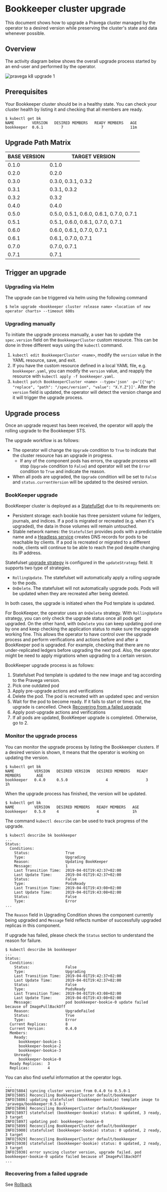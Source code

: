 # Bookkeeper cluster upgrade

This document shows how to upgrade a Pravega cluster managed by the operator to a desired version while preserving the cluster's state and data whenever possible.

## Overview

The activity diagram below shows the overall upgrade process started by an end-user and performed by the operator.

![pravega k8 upgrade 1](https://user-images.githubusercontent.com/3786750/51993601-7908b000-24af-11e9-8149-82fd1b036630.png)


## Prerequisites

Your Bookkeeper cluster should be in a healthy state. You can check your cluster health by listing it and checking that all members are ready.

```
$ kubectl get bk
NAME        VERSION   DESIRED MEMBERS   READY MEMBERS   AGE
bookkeeper  0.6.1        7                 7            11m
```

## Upgrade Path Matrix

| BASE VERSION | TARGET VERSION                          |
| ------------ | ----------------                        |
| 0.1.0        | 0.1.0                                   |
| 0.2.0        | 0.2.0                                   |
| 0.3.0        | 0.3.0, 0.3.1, 0.3.2                     |
| 0.3.1        | 0.3.1, 0.3.2                            |
| 0.3.2        | 0.3.2                                   |
| 0.4.0        | 0.4.0                                   |
| 0.5.0        | 0.5.0, 0.5.1, 0.6.0, 0.6.1, 0.7.0, 0.7.1|
| 0.5.1        | 0.5.1, 0.6.0, 0.6.1, 0.7.0, 0.7.1       |
| 0.6.0        | 0.6.0, 0.6.1, 0.7.0, 0.7.1              |
| 0.6.1        | 0.6.1, 0.7.0, 0.7.1                     |
| 0.7.0        | 0.7.0, 0.7.1                            |
| 0.7.1        | 0.7.1                                   |

## Trigger an upgrade

### Upgrading via Helm

The upgrade can be triggered via helm using the following command
```
$ helm upgrade <bookkeeper cluster release name> <location of new operator charts> --timeout 600s
```

### Upgrading manually

To initiate the upgrade process manually, a user has to update the `spec.version` field on the `BookkeeperCluster` custom resource. This can be done in three different ways using the `kubectl` command.
1. `kubectl edit BookkeeperCluster <name>`, modify the `version` value in the YAML resource, save, and exit.
2. If you have the custom resource defined in a local YAML file, e.g. `bookkeeper.yaml`, you can modify the `version` value, and reapply the resource with `kubectl apply -f bookkeeper.yaml`.
3. `kubectl patch BookkeeperCluster <name> --type='json' -p='[{"op": "replace", "path": "/spec/version", "value": "X.Y.Z"}]'`.
After the `version` field is updated, the operator will detect the version change and it will trigger the upgrade process.

## Upgrade process

Once an upgrade request has been received, the operator will apply the rolling upgrade to the Bookkeeper STS.

The upgrade workflow is as follows:

- The operator will change the `Upgrade` condition to `True` to indicate that the cluster resource has an upgrade in progress.
  - If any of the component pods has errors, the upgrade process will stop (`Upgrade` condition to `False`) and operator will set the `Error` condition to `True` and indicate the reason.
- When all pods are upgraded, the `Upgrade` condition will be set to `False` and `status.currentVersion` will be updated to the desired version.


### BookKeeper upgrade

BookKeeper cluster is deployed as a [StatefulSet](https://kubernetes.io/docs/concepts/workloads/controllers/statefulset/) due to its requirements on:

- Persistent storage: each bookie has three persistent volume for ledgers, journals, and indices. If a pod is migrated or recreated (e.g. when it's upgraded), the data in those volumes will remain untouched.
- Stable network names: the `StatefulSet` provides pods with a predictable name and a [Headless service](https://kubernetes.io/docs/concepts/services-networking/service/#headless-services) creates DNS records for pods to be reachable by clients. If a pod is recreated or migrated to a different node, clients will continue to be able to reach the pod despite changing its IP address.

Statefulset [upgrade strategy](https://kubernetes.io/docs/concepts/workloads/controllers/statefulset/#update-strategies) is configured in the `updateStrategy` field. It supports two type of strategies.

- `RollingUpdate`. The statefulset will automatically apply a rolling upgrade to the pods.
- `OnDelete`. The statefulset will not automatically upgrade pods. Pods will be updated when they are recreated after being deleted.

In both cases, the upgrade is initiated when the Pod template is updated.

For BookKeeper, the operator uses an `OnDelete` strategy. With `RollingUpdate` strategy, you can only check the upgrade status once all pods get upgraded. On the other hand, with `OnDelete` you can keep updating pod one by one and keep checking the application status to make sure the upgrade working fine. This allows the operator to have control over the upgrade process and perform verifications and actions before and after a BookKeeper pod is upgraded. For example, checking that there are no under-replicated ledgers before upgrading the next pod. Also, the operator might be need to apply migrations when upgrading to a certain version.

BookKeeper upgrade process is as follows:

1. Statefulset Pod template is updated to the new image and tag according to the Pravega version.
2. Pick one outdated pod
3. Apply pre-upgrade actions and verifications
4. Delete the pod. The pod is recreated with an updated spec and version
5. Wait for the pod to become ready. If it fails to start or times out, the upgrade is cancelled. Check [Recovering from a failed upgrade](#recovering-from-a-failed-upgrade)
6. Apply post-upgrade actions and verifications
7. If all pods are updated, BookKeeper upgrade is completed. Otherwise, go to 2.


### Monitor the upgrade process

You can monitor the upgrade process by listing the Bookkeeper clusters. If a desired version is shown, it means that the operator is working on updating the version.

```
$ kubectl get bk
NAME         VERSION   DESIRED VERSION   DESIRED MEMBERS   READY MEMBERS       AGE
bookkeeper   0.4.0     0.5.0                 4                 3               1h
```

When the upgrade process has finished, the version will be updated.

```
$ kubectl get bk
NAME         VERSION   DESIRED MEMBERS   READY MEMBERS   AGE
bookkeeper   0.5.0     4                 4               1h
```

The command `kubectl describe` can be used to track progress of the upgrade.
```
$ kubectl describe bk bookkeeper
...
Status:
  Conditions:
    Status:                True
    Type:                  Upgrading
    Reason:                Updating BookKeeper
    Message:               1
    Last Transition Time:  2019-04-01T19:42:37+02:00
    Last Update Time:      2019-04-01T19:42:37+02:00
    Status:                False
    Type:                  PodsReady
    Last Transition Time:  2019-04-01T19:43:08+02:00
    Last Update Time:      2019-04-01T19:43:08+02:00
    Status:                False
    Type:                  Error
...  

```
The `Reason` field in Upgrading Condition shows the component currently being upgraded and `Message` field reflects number of successfully upgraded replicas in this component.

If upgrade has failed, please check the `Status` section to understand the reason for failure.

```
$ kubectl describe bk bookkeeper
...
Status:
  Conditions:
    Status:                False
    Type:                  Upgrading
    Last Transition Time:  2019-04-01T19:42:37+02:00
    Last Update Time:      2019-04-01T19:42:37+02:00
    Status:                False
    Type:                  PodsReady
    Last Transition Time:  2019-04-01T19:43:08+02:00
    Last Update Time:      2019-04-01T19:43:08+02:00
    Message:               pod bookkeeper-bookie-0 update failed because of ImagePullBackOff
    Reason:                UpgradeFailed
    Status:                True
    Type:                  Error
  Current Replicas:        8
  Current Version:         0.4.0
  Members:
    Ready:
      bookkeeper-bookie-1
      bookkeeper-bookie-2
      bookkeeper-bookie-3
    Unready:
      bookkeeper-bookie-0
  Ready Replicas:  3
  Replicas:        4
```

You can also find useful information at the operator logs.

```
...
INFO[5884] syncing cluster version from 0.4.0 to 0.5.0-1
INFO[5885] Reconciling BookkeeperCluster default/bookkeeper
INFO[5886] updating statefulset (bookkeeper-bookie) template image to 'pravega/bookkeeper:0.5.0-1'
INFO[5896] Reconciling BookkeeperCluster default/bookkeeper
INFO[5897] statefulset (bookkeeper-bookie) status: 0 updated, 3 ready, 3 target
INFO[5897] updating pod: bookkeeper-bookie-0
INFO[5899] Reconciling BookkeeperCluster default/bookkeeper
INFO[5900] statefulset (bookkeeper-bookie) status: 0 updated, 2 ready, 3 target
INFO[5929] Reconciling BookkeeperCluster default/bookkeeper
INFO[5930] statefulset (bookkeeper-bookie) status: 0 updated, 2 ready, 3 target
INFO[5930] error syncing cluster version, upgrade failed. pod bookkeeper-bookie-0 update failed because of ImagePullBackOff
...
```

### Recovering from a failed upgrade

See [Rollback](rollback-cluster.md)
